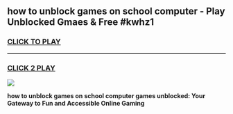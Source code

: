 
## how to unblock games on school computer - Play Unblocked Gmaes & Free #kwhz1
<h3>
<a href="https://news.freeplayer.one?title=how_to_unblock_games_on_school_computer&ref=03M">CLICK TO PLAY</a></h3>
<hr>

<h3>
<a href="https://news.freeplayer.one?title=how_to_unblock_games_on_school_computer&ref=03M">CLICK 2 PLAY</a>
  
</h3>

<a href="https://news.freeplayer.one?title=how_to_unblock_games_on_school_computer&ref=03M"><img src="https://clearcache.store/games.png"></a>


**how to unblock games on school computer games unblocked: Your Gateway to Fun and Accessible Online Gaming**

